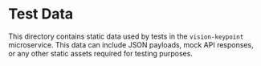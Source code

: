 # Test Data

This directory contains static data used by tests in the `vision-keypoint` microservice. This data can include JSON payloads, mock API responses, or any other static assets required for testing purposes.
